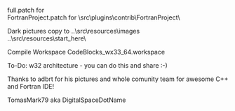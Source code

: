 full.patch for \
FortranProject.patch for \src\plugins\contrib\FortranProject\

Dark pictures copy to
..\src\resources\images\
..\src\resources\start_here\

Compile Workspace CodeBlocks_wx33_64.workspace

To-Do: w32 architecture - you can do this and share :-)

Thanks to
    adbrt for his pictures and whole comunity team for awesome C++ and Fortran IDE!

TomasMark79 aka DigitalSpaceDotName
